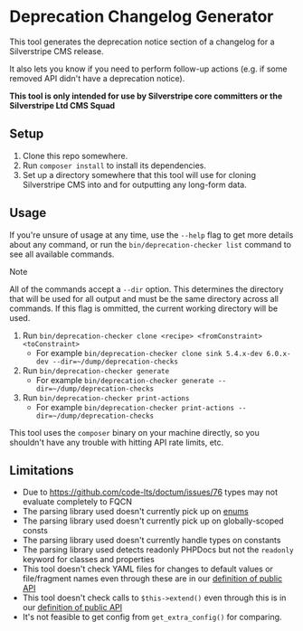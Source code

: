# Deprecation Changelog Generator

This tool generates the deprecation notice section of a changelog for a Silverstripe CMS release.

It also lets you know if you need to perform follow-up actions (e.g. if some removed API didn't have a deprecation notice).

**This tool is only intended for use by Silverstripe core committers or the Silverstripe Ltd CMS Squad**

## Setup

1. Clone this repo somewhere.
1. Run `composer install` to install its dependencies.
1. Set up a directory somewhere that this tool will use for cloning Silverstripe CMS into and for outputting any long-form data.

## Usage

If you're unsure of usage at any time, use the `--help` flag to get more details about any command, or run the `bin/deprecation-checker list` command to see all available commands.

> [!NOTE]
> All of the commands accept a `--dir` option. This determines the directory that will be used for all output and must be the same directory across all commands.
> If this flag is ommitted, the current working directory will be used.

1. Run `bin/deprecation-checker clone <recipe> <fromConstraint> <toConstraint>`
    - For example `bin/deprecation-checker clone sink 5.4.x-dev 6.0.x-dev --dir=~/dump/deprecation-checks`
1. Run `bin/deprecation-checker generate`
    - For example `bin/deprecation-checker generate --dir=~/dump/deprecation-checks`
1. Run `bin/deprecation-checker print-actions`
    - For example `bin/deprecation-checker print-actions --dir=~/dump/deprecation-checks`

This tool uses the `composer` binary on your machine directly, so you shouldn't have any trouble with hitting API rate limits, etc.

## Limitations

- Due to https://github.com/code-lts/doctum/issues/76 types may not evaluate completely to FQCN
- The parsing library used doesn't currently pick up on [enums](https://www.php.net/manual/en/language.types.enumerations.php)
- The parsing library used doesn't currently pick up on globally-scoped consts
- The parsing library used doesn't currently handle types on constants
- The parsing library used detects readonly PHPDocs but not the `readonly` keyword for classes and properties
- This tool doesn't check YAML files for changes to default values or file/fragment names even through these are in our [definition of public API](https://docs.silverstripe.org/en/project_governance/public_api/)
- This tool doesn't check calls to `$this->extend()` even through this is in our [definition of public API](https://docs.silverstripe.org/en/project_governance/public_api/)
- It's not feasible to get config from `get_extra_config()` for comparing.
